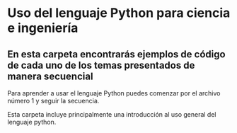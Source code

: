 # Uso del lenguaje Python para ciencia e ingeniería

## En esta carpeta encontrarás ejemplos de código de cada uno de los temas presentados de manera secuencial
Para aprender a usar el lenguaje Python puedes comenzar por el archivo número 1 y seguir la secuencia.

Esta carpeta incluye principalmente una introducción al uso general del lenguaje python.

